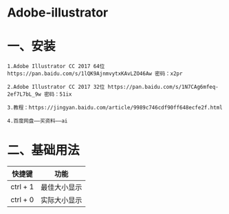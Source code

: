 # Adobe-illustrator
# 一、安装
```
1.Adobe Illustrator CC 2017 64位 https://pan.baidu.com/s/1lQK9AjnmvytxKAvLZO46Aw 密码：x2pr

2.Adobe Illustrator CC 2017 32位 https://pan.baidu.com/s/1N7CAg6mfeq-2ef7L7bL_9w 密码：51ix

3.教程：https://jingyan.baidu.com/article/9989c746cdf90ff648ecfe2f.html

4.百度网盘——买资料——ai
```
# 二、基础用法

快捷键 | 功能
--|:--:
ctrl + 1 | 最佳大小显示 |
ctrl + 0 | 实际大小显示 |

